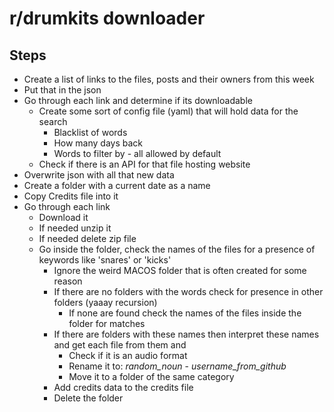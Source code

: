 # r/drumkits downloader

## Steps
- Create a list of links to the files, posts and their owners from this week
- Put that in the json 
- Go through each link and determine if its downloadable
    - Create some sort of config file (yaml) that will hold data for the search
        - Blacklist of words
        - How many days back
        - Words to filter by - all allowed by default
    - Check if there is an API for that file hosting website
- Overwrite json with all that new data
- Create a folder with a current date as a name
- Copy Credits file into it
- Go through each link 
    - Download it
    - If needed unzip it
    - If needed delete zip file
    - Go inside the folder, check the names of the files for a presence of keywords like 'snares' or 'kicks'
        - Ignore the weird MACOS folder that is often created for some reason
        - If there are no folders with the words check for presence in other folders (yaaay recursion)
            - If none are found check the names of the files inside the folder for matches
        - If there are folders with these names then interpret these names and get each file from them and
            - Check if it is an audio format
            - Rename it to: *random_noun* - *username_from_github*
            - Move it to a folder of the same category
        - Add credits data to the credits file
        - Delete the folder